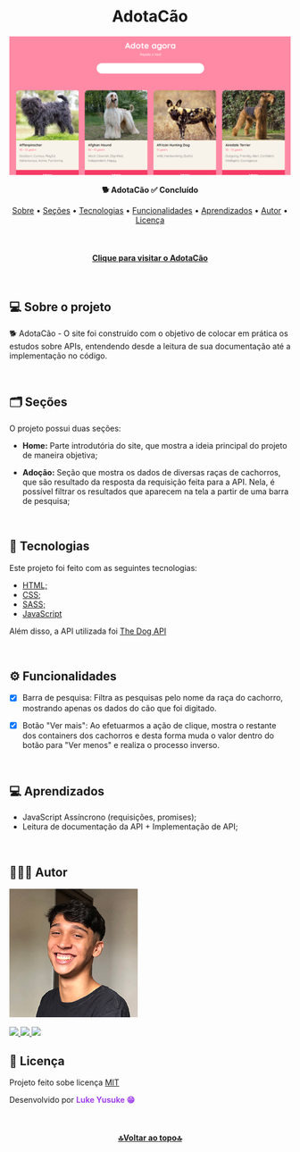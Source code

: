 <h1 id="inicio" align="center">AdotaCão</h1>

![Layout Portfólio](./images/layout.png)

<p align="center">
    <b weight="bold">🐕 AdotaCão </b>
    <b weight="bold">✅ Concluído </b>
</p>

<p align="center">
    <a href="#sobre">Sobre</a> •
    <a href="#secoes">Seções</a> •
    <a href="#tecnologias">Tecnologias</a> •
    <a href="#funcionalidades">Funcionalidades</a> •
    <a href="#aprendizados">Aprendizados</a> •
    <a href="#autor">Autor</a> •
    <a href="#licenca">Licença</a>
</p>
<br/>

<h4 align="center">
    <a href="https://adotacao.netlify.app">Clique para visitar o AdotaCão</a>
</h4>
<br/>

<h2 id="sobre">💻 Sobre o projeto</h2>

<p> 🐕 AdotaCão - O site foi construído com o objetivo de colocar em prática os estudos sobre APIs, entendendo desde a leitura de sua documentação até a implementação no código. </p>
<br/>

<h2 id="secoes">🗂️ Seções</h2>

O projeto possui duas seções:

- **Home:** Parte introdutória do site, que mostra a ideia principal do projeto de maneira objetiva;</li>

- **Adoção:** Seção que mostra os dados de diversas raças de cachorros, que são resultado da resposta da requisição feita para a API. Nela, é possível filtrar os resultados que aparecem na tela a partir de uma barra de pesquisa;</li>
<br/>

<h2 id="tecnologias">🧪 Tecnologias</h2>

Este projeto foi feito com as seguintes tecnologias:

- <a href="https://developer.mozilla.org/pt-BR/docs/Web/HTML">HTML;</a>
- <a href="https://developer.mozilla.org/pt-BR/docs/Web/CSS">CSS;</a>
- <a href="https://sass-lang.com/documentation/">SASS;</a>
- <a href="https://developer.mozilla.org/pt-BR/docs/Web/JavaScript">JavaScript</a>

Além disso, a API utilizada foi <a href="https://thedogapi.com"/> The Dog API </a>

<br/>

<h2 id="funcionalidades"> ⚙️ Funcionalidades </h2>

- [x] Barra de pesquisa: Filtra as pesquisas pelo nome da raça do cachorro, mostrando apenas os dados do cão que foi digitado.

- [x] Botão "Ver mais": Ao efetuarmos a ação de clique, mostra o restante dos containers dos cachorros e desta forma muda o valor dentro do botão para "Ver menos" e realiza o processo inverso.  

<br/>

<h2 id="aprendizados">💻 Aprendizados</h2>

- JavaScript Assíncrono (requisições, promises);
- Leitura de documentação da API + Implementação de API;

<br/>

<h2 id="autor">👨🏾‍💻 Autor </h2>

![Imagem Luke Yusuke](/images/luke.png)

<p>
    <a target="_blank" href="mailto:lukedev09@gmail.com" alt="Link para Email"> 
        <img src="https://img.shields.io/badge/Gmail-C5221F?style=for-the-badge&logo=gmail&logoColor=white"/>
    </a>
    <a target="_blank" href="https://www.github.com/lukeyusuke"> 
        <img src="https://img.shields.io/badge/GitHub-000?style=for-the-badge&logo=github&logoColor=white"/>
    </a>
    <a target="_blank" href="https://www.linkedin.com/in/lukeyusuke"> 
        <img src="https://img.shields.io/badge/LinkedIn-0961B8?style=for-the-badge&logo=linkedin&logoColor=white"/>
    </a>
</p>

<h2 id="licenca">📝 Licença</h2>

<p> Projeto feito sobe licença <a href="https://github.com/lukeyusuke/dog-api/blob/main/LICENSE"/>MIT</a> </p>
<p> Desenvolvido por <b style="color:#9F40EB">Luke Yusuke 😁</b></p>

<br/>

<h4 align="center">
    <a href="#inicio">🔝Voltar ao topo🔝</a>
</h4>
